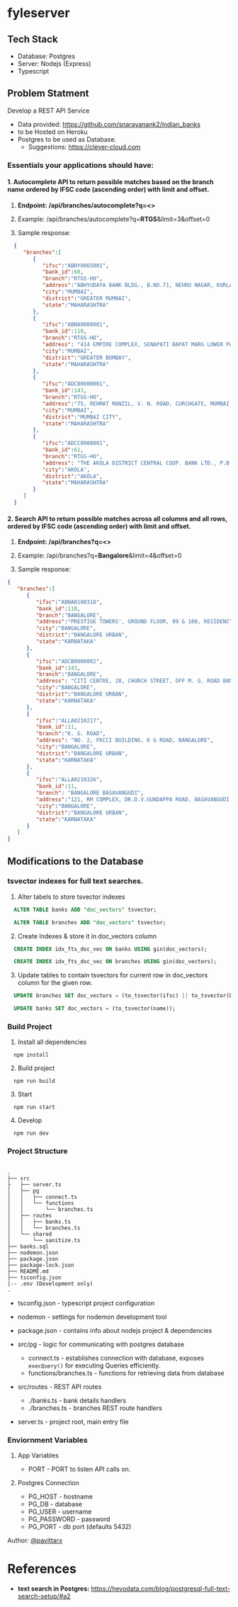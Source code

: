 # fyleserver

## Tech Stack
  - Database: Postgres 
  - Server: Nodejs (Express)
  - Typescript


## Problem Statment
  Develop a REST API Service

  - Data provided: https://github.com/snarayanank2/indian_banks
  - to be Hosted on Heroku
  - Postgres to be used as Database. 
    - Suggestions: https://clever-cloud.com
  
### Essentials your applications should have:

#### 1. Autocomplete API to return possible matches based on the branch name **ordered by IFSC code** (ascending order) with limit and offset.
  
  1. **Endpoint: /api/branches/autocomplete?q=<>**
  
  2. Example: /api/branches/autocomplete?q=**RTGS**&limit=3&offset=0
  
  3. Sample response:

  ```json
    {
       "branches":[
          {
             "ifsc":"ABHY0065001",
             "bank_id":60,
             "branch":"RTGS-HO",
             "address":"ABHYUDAYA BANK BLDG., B.NO.71, NEHRU NAGAR, KURLA (E), MUMBAI-400024",
             "city":"MUMBAI",
             "district":"GREATER MUMBAI",
             "state":"MAHARASHTRA"
          },
          {
             "ifsc":"ABNA0000001",
             "bank_id":110,
             "branch":"RTGS-HO",
             "address": "414 EMPIRE COMPLEX, SENAPATI BAPAT MARG LOWER PAREL WEST MUMBAI 400013",
             "city":"MUMBAI",
             "district":"GREATER BOMBAY",
             "state":"MAHARASHTRA"
          },
          {
             "ifsc":"ADCB0000001",
             "bank_id":143,
             "branch":"RTGS-HO",
             "address":"75, REHMAT MANZIL, V. N. ROAD, CURCHGATE, MUMBAI - 400020",
             "city":"MUMBAI",
             "district":"MUMBAI CITY",
             "state":"MAHARASHTRA"
          },
          {
             "ifsc":"ADCC0000001",
             "bank_id":61,
             "branch":"RTGS-HO",
             "address": "THE AKOLA DISTRICT CENTRAL COOP. BANK LTD., P.B.NO. 8, CIVIL LINES, S.A. COLLEGE ROAD, AKOLA. 444001",
             "city":"AKOLA",
             "district":"AKOLA",
             "state":"MAHARASHTRA"
          }
       ]
    }
  ```


#### 2. Search API to return possible matches across all columns and all rows, **ordered by IFSC code** (ascending order) with limit and offset.

1. **Endpoint: /api/branches?q=<>**

2. Example: /api/branches?q=**Bangalore**&limit=4&offset=0

3. Sample response:

```json
{
   "branches":[
      {
         "ifsc":"ABNA0100318",
         "bank_id":110,
         "branch":"BANGALORE",
         "address":"PRESTIGE TOWERS', GROUND FLOOR, 99 & 100, RESIDENCY ROAD, BANGALORE 560 025.",
         "city":"BANGALORE",
         "district":"BANGALORE URBAN",
         "state":"KARNATAKA"
      },
      {
         "ifsc":"ADCB0000002",
         "bank_id":143,
         "branch":"BANGALORE",
         "address": "CITI CENTRE, 28, CHURCH STREET, OFF M. G. ROAD BANGALORE 560001",
         "city":"BANGALORE",
         "district":"BANGALORE URBAN",
         "state":"KARNATAKA"
      },
      {
         "ifsc":"ALLA0210217",
         "bank_id":11,
         "branch":"K. G. ROAD",
         "address": "NO. 2, FKCCI BUILDING, K G ROAD, BANGALORE",
         "city":"BANGALORE",
         "district":"BANGALORE URBAN",
         "state":"KARNATAKA"
      },
      {
         "ifsc":"ALLA0210326",
         "bank_id":11,
         "branch": "BANGALORE BASAVANGUDI",
         "address":"121, RM COMPLEX, DR.D.V.GUNDAPPA ROAD, BASAVANGUDI, BANGALORE - 560004",
         "city":"BANGALORE",
         "district":"BANGALORE URBAN",
         "state":"KARNATAKA"
      }
   ]
}
```



## Modifications to the Database

###  tsvector indexes for full text searches. 

1. Alter tabels to store tsvector indexes

```sql
  ALTER TABLE banks ADD "doc_vectors" tsvector;

  ALTER TABLE branches ADD "doc_vectors" tsvector;
```

2. Create Indexes & store it in doc_vectors column 

```sql
  CREATE INDEX idx_fts_doc_vec ON banks USING gin(doc_vectors);

  CREATE INDEX idx_fts_doc_vec ON branches USING gin(doc_vectors);
```

3. Update tables to contain tsvectors for current row in doc_vectors column for the given row.

```sql
  UPDATE branches SET doc_vectors = (to_tsvector(ifsc) || to_tsvector(branch) || to_tsvector(address) || to_tsvector(city) || to_tsvector(district) || to_tsvector(state));

  UPDATE banks SET doc_vectors = (to_tsvector(name));
```

### Build Project

1. Install all dependencies

```shell
  npm install
```

2. Build project 

```shell
  npm run build
```

3. Start 

```shell
  npm run start
```

4. Develop 

```
  npm run dev
```

### Project Structure 

```

.
├── src
├   ├── server.ts 
│   ├── pg
│   │   ├── connect.ts
│   │   └── functions
│   │       └── branches.ts
│   ├── routes
│   │   ├── banks.ts
│   │   └── branches.ts
│   └── shared
│       └── sanitize.ts
├── banks.sql
├── nodemon.json
├── package.json
├── package-lock.json
├── README.md
├── tsconfig.json
|-- .env (Development only)
.

```

* tsconfig.json - typescript project configuration
* nodemon - settings for nodemon development tool
* package.json - contains info about nodejs project & dependencies

* src/pg - logic for communicating with postgres database
  * connect.ts - establishes connection with database, exposes `execQuery()` for executing Queries efficiently.
  * functions/branches.ts - functions for retrieving data from database

* src/routes - REST API routes
  * ./banks.ts - bank details handlers
  * ./branches.ts - branches REST route handlers
* server.ts - project root, main entry file

### Enviornment Variables

1. App Variables 
    - PORT - PORT to listen API calls on.

2. Postgres Connection
    * PG_HOST      - hostname
    * PG_DB        - database 
    * PG_USER      - username
    * PG_PASSWORD  - password
    * PG_PORT      - db port (defaults 5432)

Author: [@pavittarx](https://github.com/pavittarx)

# References

* **text search in Postgres:** https://hevodata.com/blog/postgresql-full-text-search-setup/#a2